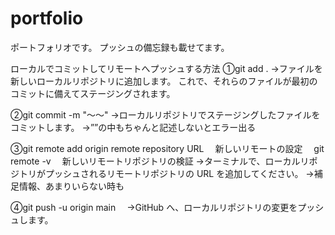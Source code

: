 # portfolio
ポートフォリオです。
プッシュの備忘録も載せてます。

ローカルでコミットしてリモートへプッシュする方法
①git add .
→ファイルを新しいローカルリポジトリに追加します。 これで、それらのファイルが最初のコミットに備えてステージングされます。

②git commit -m "〜〜"
→ローカルリポジトリでステージングしたファイルをコミットします。
→””の中もちゃんと記述しないとエラー出る

③git remote add origin remote repository URL
　新しいリモートの設定
　git remote -v
　新しいリモートリポジトリの検証
 →ターミナルで、ローカルリポジトリがプッシュされるリモートリポジトリの URL を追加してください。
 →補足情報、あまりいらない時も
 
 ④git push -u origin main
 　→GitHub へ、ローカルリポジトリの変更をプッシュします。
